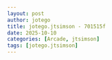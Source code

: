 ```yaml
---
layout: post
author: jotego
title: jotego.jtsimson - 701515f
date: 2025-10-10
categories: [Arcade, jtsimson]
tags: [jotego.jtsimson]
---
```


